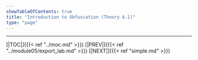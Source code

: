```yaml
---
showTableOfContents: true
title: "Introduction to Obfuscation (Theory 6.1)"
type: "page"
---
```




---
[|TOC|]({{< ref "../moc.md" >}})
[|PREV|]({{< ref "../module05/export_lab.md" >}})
[|NEXT|]({{< ref "simple.md" >}})